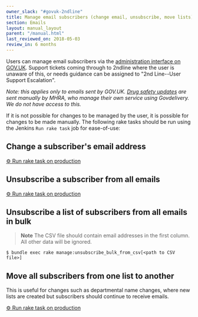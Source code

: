 ```yaml
---
owner_slack: "#govuk-2ndline"
title: Manage email subscribers (change email, unsubscribe, move lists)
section: Emails
layout: manual_layout
parent: "/manual.html"
last_reviewed_on: 2018-05-03
review_in: 6 months
---
```

Users can manage email subscribers via the [administration
interface on GOV.UK](https://www.gov.uk/email/manage). Support tickets coming through to 2ndline where
the user is unaware of this, or needs guidance can be assigned to "2nd
Line--User Support Escalation".

*Note: this applies only to emails sent by GOV.UK. [Drug safety updates](https://www.gov.uk/drug-safety-update) are sent manually by MHRA, who manage their own service using Govdelivery. We do not have access to this.*

If it is not possible for changes to be managed by the user, it is
possible for changes to be made manually. The following rake tasks
should be run using the Jenkins `Run rake task` job for ease-of-use:

## Change a subscriber's email address

[⚙ Run rake task on production][change]

[change]: https://deploy.publishing.service.gov.uk/job/run-rake-task/parambuild/?TARGET_APPLICATION=email-alert-api&MACHINE_CLASS=email_alert_api&RAKE_TASK=manage:change_email_address[from@example.org,to@example.org]

## Unsubscribe a subscriber from all emails

[⚙ Run rake task on production][unsub]

[unsub]: https://deploy.publishing.service.gov.uk/job/run-rake-task/parambuild/?TARGET_APPLICATION=email-alert-api&MACHINE_CLASS=email_alert_api&RAKE_TASK=manage:unsubscribe_single[email@example.org]

## Unsubscribe a list of subscribers from all emails in bulk

> **Note**
> The CSV file should contain email addresses in the first column. All other data will be ignored.

```shell
$ bundle exec rake manage:unsubscribe_bulk_from_csv[<path to CSV file>]
```

## Move all subscribers from one list to another

This is useful for changes such as departmental name changes, where new lists are created but subscribers should continue to receive emails.

[⚙ Run rake task on production][move]

[move]: https://deploy.publishing.service.gov.uk/job/run-rake-task/parambuild/?TARGET_APPLICATION=email-alert-api&MACHINE_CLASS=email_alert_api&RAKE_TASK=manage:move_all_subscribers[<slug-of-old-list>,<slug-of-new-list>]
